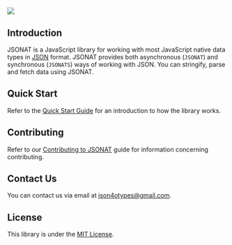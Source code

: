 # <img src="https://user-images.githubusercontent.com/57598264/104441900-fc3c4700-559c-11eb-86a0-5c8ff1faf9aa.png" />

## Introduction

JSONAT is a JavaScript library for working with most JavaScript native data types in [JSON](http://www.json.org/fatfree.html) format. JSONAT provides both asynchronous (`JSONAT`) and synchronous (`JSONATS`) ways of working with JSON. You can stringify, parse and fetch data using JSONAT.

## Quick Start

Refer to the [Quick Start Guide](./docs/quick-start.md) for an introduction to how the library works.

## Contributing

Refer to our [Contributing to JSONAT](https://github.com/Mishieck/jsonat/main/CONTRIBUTING.md) guide for information concerning contributing.

## Contact Us

You can contact us via email at <json4otypes@gmail.com>.

## License

This library is under the [MIT License](http://choosealicense.com/licenses/mit/).